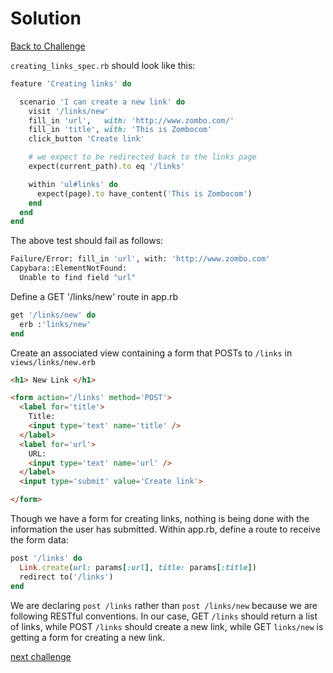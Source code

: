 # Solution

[Back to Challenge](../11_creating_links.md)

`creating_links_spec.rb` should look like this:

```ruby
feature 'Creating links' do

  scenario 'I can create a new link' do
    visit '/links/new'
    fill_in 'url',   with: 'http://www.zombo.com/'
    fill_in 'title', with: 'This is Zombocom'
    click_button 'Create link'

    # we expect to be redirected back to the links page
    expect(current_path).to eq '/links'

    within 'ul#links' do
      expect(page).to have_content('This is Zombocom')
    end
  end
end
```

The above test should fail as follows:

```sh
Failure/Error: fill_in 'url', with: 'http://www.zombo.com'
Capybara::ElementNotFound:
  Unable to find field "url"
````

Define a GET '/links/new' route in app.rb

```ruby
get '/links/new' do
  erb :'links/new'
end
```

Create an associated view containing a form that POSTs to `/links` in `views/links/new.erb`

```html
<h1> New Link </h1>

<form action='/links' method='POST'>
  <label for='title'>
    Title:
    <input type='text' name='title' />
  </label>
  <label for='url'>
    URL:
    <input type='text' name='url' />
  </label>
  <input type='submit' value='Create link'>

</form>
```

Though we have a form for creating links, nothing is being done with the information the user has submitted. Within app.rb, define a route to receive the form data:

```ruby
post '/links' do
  Link.create(url: params[:url], title: params[:title])
  redirect to('/links')
end
```

We are declaring `post /links` rather than `post /links/new` because we are following RESTful conventions. In our case, GET `/links` should return a list of links, while POST `/links` should create a new link, while GET `links/new` is getting a form for creating a new link.

[next challenge](../12_configuring_database_cleaner.md)
